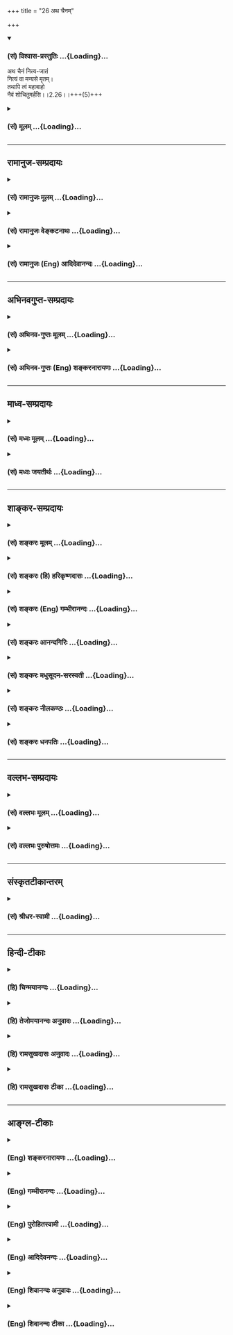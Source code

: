 +++
title = "26 अथ चैनम्"

+++
<div class="js_include" newlevelforh1="3" title="(सं) विश्वास-प्रस्तुतिः" unfilled url="/purANam_vaiShNavam/mahAbhAratam/06-bhIShma-parva/03-bhagavad-gItA-parva/saMskRtam/vishvAsa-prastutiH/02_sAnkhya-yogaH_sarva-/26_atha_chainam.md">
<details open><summary><h3>(सं) विश्वास-प्रस्तुतिः ...{Loading}...</h3></summary>

अथ चैनं नित्य-जातं  
नित्यं वा मन्यसे मृतम्।  
तथापि त्वं महाबाहो  
नैवं शोचितुमर्हसि।।2.26।।+++(5)+++
</details>
</div>
<div class="js_include collapsed" newlevelforh1="3" title="(सं) मूलम्" unfilled url="/purANam_vaiShNavam/mahAbhAratam/06-bhIShma-parva/03-bhagavad-gItA-parva/saMskRtam/mUlam/02_sAnkhya-yogaH_sarva-/26_atha_chainam.md">
<details><summary><h3>(सं) मूलम् ...{Loading}...</h3></summary>

अथ चैनं नित्यजातं नित्यं वा मन्यसे मृतम्।  
तथापि त्वं महाबाहो नैवं शोचितुमर्हसि।।2.26।।
</details>
</div>


_________________
## रामानुज-सम्प्रदायः
<div class="js_include collapsed" newlevelforh1="3" title="(सं) रामानुजः मूलम्" unfilled url="/purANam_vaiShNavam/mahAbhAratam/06-bhIShma-parva/03-bhagavad-gItA-parva/saMskRtam/rAmAnujaH/mUlam/02_sAnkhya-yogaH_sarva-/26_atha_chainam.md">
<details><summary><h3>(सं) रामानुजः मूलम् ...{Loading}...</h3></summary>

।।2.26।।**अथ नित्यजातं नित्यमृतं** देहम् एव **एनम्** आत्मानं
**मनुषे** न देहातिरिक्तम् उक्तलक्षणं **तथापि** एवम् अतिमात्रं
**शोचितुं न अर्हसि।** परिणामस्वभावस्य देहस्य उत्पत्तिविनाशयोः
अवर्जनीयत्वात्।  

</details>
</div>
<div class="js_include collapsed" newlevelforh1="3" title="(सं) रामानुजः वेङ्कटनाथः" unfilled url="/purANam_vaiShNavam/mahAbhAratam/06-bhIShma-parva/03-bhagavad-gItA-parva/saMskRtam/rAmAnujaH/venkaTanAthaH/02_sAnkhya-yogaH_sarva-/26_atha_chainam.md">
<details><summary><h3>(सं) रामानुजः वेङ्कटनाथः ...{Loading}...</h3></summary>

  
  
।।2.26।। एवं देहातिरिक्तात्माभ्युपगमे शोकनिमित्ताभाव उक्तः अथ
नास्तिकदृष्ट्या देहात्मवादेऽपि शोकनिमित्तं नास्तीत्युच्यते अथ चेत्यादिना
श्लोकत्रयेण। अथ इति पक्षान्तरारम्भार्थः प्रश्नार्थो वा अभ्युपगमार्थो वा।
वाशब्दोऽपि विशेषणद्वयसमुच्चयार्थः। नित्यजातं नित्यमृतं
नियतोत्पत्तिनाशमित्यर्थः। उत्तरश्लोके चेममर्थं प्रपञ्चयिष्यति। नहि
नित्यस्य जातत्वमृतत्वसम्भवः। न च जन्ममरणक्रियास्वरूपं नित्यत्वेन  
  
विशेषयितुं शक्यम्। व्यस्तस्य
नित्यशब्दस्यात्मविशेषणत्वभ्रमव्युदासायनित्यजातम् इतिवत्नित्यमृतम् इति
समस्योक्तम्। देहमिति विशेषणादिसामर्थ्यफलितमुक्तम्। एवेति चशब्दार्थः।
अवधारणफलितमाह न देहेति। पूर्वमात्मनो नाशाभावाच्छोकप्रसङ्ग एव
नास्तीत्युक्तम् इदानीं देहतयाभिमतस्यात्मनो नाशे सत्यपि
दुष्परिहरत्वान्महाबाहुस्त्वं नातीव शोचितुमर्हसीत्यभिप्रायेणएवं शब्दः।
यद्वा पूर्वं देहातिरिक्तात्माभ्युपगमात्परलोकादिभयेनातिमात्रशोकोऽपि
युज्यते। इदानीं तु संसारमोचकादिवन्महाबाहोस्तव अतिमात्रप्रीतिस्थाने
कथमतिमात्रशोक इति भावः। त्वं महाबाहो इति शूरस्य ते स्वपरमरणोद्वेगो न
युक्त इत्याकूतम्। प्रतिज्ञाया हेतुसाकाङ्क्षत्वादुत्तरश्लोकस्थं वा
विशेषणद्वयसूचितं वा हेतुं निष्कृष्याह परिणामेति।  
  
  
  

</details>
</div>
<div class="js_include collapsed" newlevelforh1="3" title="(सं) रामानुजः (Eng) आदिदेवानन्दः" unfilled url="/purANam_vaiShNavam/mahAbhAratam/06-bhIShma-parva/03-bhagavad-gItA-parva/saMskRtam/rAmAnujaH/english/AdidevAnandaH/02_sAnkhya-yogaH_sarva-/26_atha_chainam.md">
<details><summary><h3>(सं) रामानुजः (Eng) आदिदेवानन्दः ...{Loading}...</h3></summary>

2.26 Besides, if you consider this self as identical with the body,
which is constantly born and constantly dies - which is nothing other
than these characteristics of the body mentioned above -, even then it
does not become you to feel grief; because, birth and death are
inevitable for the body, whose nature is modification.

</details>
</div>


_________________
## अभिनवगुप्त-सम्प्रदायः
<div class="js_include collapsed" newlevelforh1="3" title="(सं) अभिनव-गुप्तः मूलम्" unfilled url="/purANam_vaiShNavam/mahAbhAratam/06-bhIShma-parva/03-bhagavad-gItA-parva/saMskRtam/abhinava-guptaH/mUlam/02_sAnkhya-yogaH_sarva-/26_atha_chainam.md">
<details><summary><h3>(सं) अभिनव-गुप्तः मूलम् ...{Loading}...</h3></summary>

।।2.27।। अथ वैनमिति। अथाप्येनं देहं मन्यसे नित्यजातं प्रवाहस्याविनाशात्
तथापि न शोच्यता। क्षणिकप्रक्रियया वा नित्यविनाशिनम् तथापि का शोच्यता एवं
यद्यात्मनः तत्तद्देहयोगवियोगाभ्यां +++(S K तद्देहयोग (K संयोग)+++ नित्यजातत्वं
नित्यमृतत्वं वा मन्यसे तथापि सर्वथा शोचनं प्रामाणिकानामयुक्तम् +++(N
प्राकरणि )+++।  

</details>
</div>
<div class="js_include collapsed" newlevelforh1="3" title="(सं) अभिनव-गुप्तः (Eng) शङ्करनारायणः" unfilled url="/purANam_vaiShNavam/mahAbhAratam/06-bhIShma-parva/03-bhagavad-gItA-parva/saMskRtam/abhinava-guptaH/english/shankaranArAyaNaH/02_sAnkhya-yogaH_sarva-/26_atha_chainam.md">
<details><summary><h3>(सं) अभिनव-गुप्तः (Eng) शङ्करनारायणः ...{Loading}...</h3></summary>

2.26 Atha va etc. On the other hand if you deam 'This' to be the body
and to be born constantly,-because its stream does not stop-even then,
there is no necessity to lament. Or, if, following the \[Vainasika
Buddhists' ;\] doctrine of continuous decay of things, you deem This to
be constantly dying, even then where is the need for lamenting ; If you,
in the same manner, deem the Self to be constantly born or to be
constantly dying on account of Its contacts and separations with bodies,
even then it is unwarranted, on every account, on the part of the men of
rational thinking, to lament. Otherwise this \[division of\] permanence
and impermanence does not stand reasoning. For-

</details>
</div>


_________________
## माध्व-सम्प्रदायः
<div class="js_include collapsed" newlevelforh1="3" title="(सं) मध्वः मूलम्" unfilled url="/purANam_vaiShNavam/mahAbhAratam/06-bhIShma-parva/03-bhagavad-gItA-parva/saMskRtam/madhvaH/mUlam/02_sAnkhya-yogaH_sarva-/26_atha_chainam.md">
<details><summary><h3>(सं) मध्वः मूलम् ...{Loading}...</h3></summary>

।।2.26।। अस्त्वेवमात्मनो नित्यत्वम् तथापि देहसंयोगवियोगात्मकजनिमृती स्त
एवेत्यत आह अथ चेति।  

</details>
</div>
<div class="js_include collapsed" newlevelforh1="3" title="(सं) मध्वः जयतीर्थः" unfilled url="/purANam_vaiShNavam/mahAbhAratam/06-bhIShma-parva/03-bhagavad-gItA-parva/saMskRtam/madhvaH/jayatIrthaH/02_sAnkhya-yogaH_sarva-/26_atha_chainam.md">
<details><summary><h3>(सं) मध्वः जयतीर्थः ...{Loading}...</h3></summary>

।।2.26।। ननु सर्वशङ्कोद्धारेणात्मनित्यत्वं प्रतिपाद्य
तस्मादेवमित्युपसंहृतं तत्किंअथ च इति पुनरुच्यते
इत्यतोऽङ्गीकृत्यात्मनित्यत्वं प्रकारान्तरेण शोकशङ्केयमित्याशयेनाह
**अस्त्वेव**मिति। युद्धे च मृतिर्नियता जनिमृतिनिमित्तं च दुःखं
मदीयानां भविष्यतीति ममैव शोक इति शङ्काशेषः। अनेन पूर्वार्धोऽपि
व्याख्यातः। अत एव **देह**संयोगवियोगात्म**कजनिमृती** इत्युक्तम्।
अन्यथा देहसंयोगवियोगावित्येव वा जनिमृती इत्येव वा ब्रूयात्। स्त एव
इत्यनेन नित्यशब्दोऽवधारणार्थ इत्युक्तं भवति। अस्त्वेवमात्मनो
नित्यत्वमिति वदताआत्मनोऽनित्यत्वमभ्युपगम्येदमुच्यते इति मायावादिनो
व्याख्यानं निरस्तं भवति। ध्रुवं जन्म मृतस्य च 2।27
इत्युत्तरवाक्यविरोधात्अव्यक्तादीनि 2।28 इत्यनेनापि विरोधात्।  

</details>
</div>


_________________
## शाङ्कर-सम्प्रदायः
<div class="js_include collapsed" newlevelforh1="3" title="(सं) शङ्करः मूलम्" unfilled url="/purANam_vaiShNavam/mahAbhAratam/06-bhIShma-parva/03-bhagavad-gItA-parva/saMskRtam/shankaraH/mUlam/02_sAnkhya-yogaH_sarva-/26_atha_chainam.md">
<details><summary><h3>(सं) शङ्करः मूलम् ...{Loading}...</h3></summary>

।।2.26।।  
अथ च इति अभ्युपगमार्थः। एनं प्रकृतमात्मानं नित्यजातं लोकप्रसिद्ध्या
प्रत्यनेकशरीरोत्पत्ति जातो जात इति मन्यसे तथा प्रतितत्तद्विनाशं नित्यं
वा मन्यसे मृतं मृतो मृत इति तथापि तथाभावेऽपि आत्मनि त्वं महाबाहो न एवं
शोचितुमर्हसि जन्मवतो नाशो नाशवतो जन्मश्चेत्येताववश्यंभाविनाविति।।  
तथा च सति  
  

</details>
</div>
<div class="js_include collapsed" newlevelforh1="3" title="(सं) शङ्करः (हि) हरिकृष्णदासः" unfilled url="/purANam_vaiShNavam/mahAbhAratam/06-bhIShma-parva/03-bhagavad-gItA-parva/saMskRtam/shankaraH/hindI/harikRShNadAsaH/02_sAnkhya-yogaH_sarva-/26_atha_chainam.md">
<details><summary><h3>(सं) शङ्करः (हि) हरिकृष्णदासः ...{Loading}...</h3></summary>

।।2.26।। औपचारिक रूपसे आत्माकी अनित्यता स्वीकार करके यह कहते हैं  
  
अथ च ये दोनों अव्यय औपचारिक स्वीकृतिके बोधक हैं।  
यदि तू इस आत्माको सदा जन्मनेवाला अर्थात् लोकप्रसिद्धिके अनुसार अनेक
शरीरोंकी प्रत्येक उत्पत्तिके  
  
साथसाथ उत्पन्न हुआ माने तथा उनके प्रत्येक विनाशके साथसाथ सदा नष्ट हुआ
माने।  
तो भी अर्थात् ऐसे नित्य जन्मने और नित्य मरनेवाले आत्माके निमित्त भी हे
महाबाहो तुझे इस प्रकार शोक करना उचित नहीं है क्योंकि जन्मनेवालेका मरण और
मरनेवालेका जन्म यह दोनों अवश्य ही होनेवाले हैं।  
  
  
  

</details>
</div>
<div class="js_include collapsed" newlevelforh1="3" title="(सं) शङ्करः (Eng) गम्भीरानन्दः" unfilled url="/purANam_vaiShNavam/mahAbhAratam/06-bhIShma-parva/03-bhagavad-gItA-parva/saMskRtam/shankaraH/english/gambhIrAnandaH/02_sAnkhya-yogaH_sarva-/26_atha_chainam.md">
<details><summary><h3>(सं) शङ्करः (Eng) गम्भीरानन्दः ...{Loading}...</h3></summary>

2.26 This (verse), 'On the other hand,' etc., is uttered assuming that
the Self is transient. Atha ca, on the other hand, if ( conveys the
sense of assumption ); following ordinary experience, manyase, you
think; enam, this One, the Self under discussion; is nityajatam, born
continually, becomes born with the birth of each of the numerous bodies;
va, or; nityam, constantly; mrtam, dies, along with the death of each of
these (bodies); tatha api, even then, even if the Self be of that
nature; tvam, you; maha-baho, O mighty-armed one; na arhasi, ought not;
socitum, to grieve; evam, thus, since that which is subject to birth
will die, and that which is subject to death will be born; these two are
inevitable.

</details>
</div>
<div class="js_include collapsed" newlevelforh1="3" title="(सं) शङ्करः आनन्दगिरिः" unfilled url="/purANam_vaiShNavam/mahAbhAratam/06-bhIShma-parva/03-bhagavad-gItA-parva/saMskRtam/shankaraH/AnandagiriH/02_sAnkhya-yogaH_sarva-/26_atha_chainam.md">
<details><summary><h3>(सं) शङ्करः आनन्दगिरिः ...{Loading}...</h3></summary>

।।2.26।। आत्मनो नित्यत्वस्य प्रागेव
सिद्धत्वादुत्तरश्लोकानुपपत्तिरित्याशङ्क्याह **आत्मन इति।**
अनित्यत्वमिति च्छेदः शाक्यानां लोकायतानां वा मतमिदमा परामृश्यते।
श्रोतुरर्जुनस्य पूर्वोक्तमात्मयाथात्म्यं श्रुत्वापि
तस्मिन्निर्धारणासिद्धेर्द्वयोर्मतयोरन्यतरमताभ्युपगमः शङ्कितस्तदर्थो
निपातद्वयप्रयोग इत्याह **अथ** **चेति।** प्रकृतस्यात्मनो
नित्यत्वादिलक्षणस्य पुनःपुनर्जातत्वाभिमानो मानाभावादसंभवीत्याह
**लोकेति।** नित्यजातत्वाभिनिवेशे पौनःपुन्येन मृतत्वाभिनिवेशो व्याहतः
स्यादित्याशङ्क्याह **तथेति।** परकीयमतमनुभाषितमभ्युपेत्यअहो बत महत्पापं
कर्तुं व्यवसिता वयम् इत्यादेस्तदीयशोकस्य निरवकाशत्वमित्याह
**तथापीति।** एवमर्जुनस्य दृश्यमानमनुशोकप्रकारं दर्शयित्वा तस्य
कर्तुमयोग्यत्वे हेतुमाह **जन्मवत इति।** जन्मवतो नाशो नाशवतश्च
जन्मेत्येताववश्यंभाविनौ मिथो व्याप्ताविति योजना।  

</details>
</div>
<div class="js_include collapsed" newlevelforh1="3" title="(सं) शङ्करः मधुसूदन-सरस्वती" unfilled url="/purANam_vaiShNavam/mahAbhAratam/06-bhIShma-parva/03-bhagavad-gItA-parva/saMskRtam/shankaraH/madhusUdana-sarasvatI/02_sAnkhya-yogaH_sarva-/26_atha_chainam.md">
<details><summary><h3>(सं) शङ्करः मधुसूदन-सरस्वती ...{Loading}...</h3></summary>

।।2.26।। एवमात्मनो निर्विकारत्वेनाशोच्यत्वमुक्तम्। इदानीं
विकारवत्त्वमभ्युपेत्यापि श्लोकद्वयेनाशोच्यत्वं प्रतिपादयति भगवान् तत्र
आत्मा ज्ञानस्वरूपः प्रतिक्षणविनाशीत सौगताः देह एवात्मा स च
स्थिरोऽप्यनुक्षणपरिणामी जायते नश्यति चेति  
  
प्रत्यक्षसिद्धमेवैतदिति लोकायतिकाः। देहातिरिक्तोऽपि देहेन सहैव जायते
नश्यति चेत्यन्ये। सर्गाद्यकाल एवाकाशवज्जायते देहभेदेऽप्यनुवर्तमान
एवाकल्पस्थायी नश्यति प्रलय इत्यपरे। नित्यएवात्मा जायते म्रियते चेति
तार्किकाः। तथाहि प्रेत्यभावो जन्म सचापूर्वदेहेन्द्रियादिसंबन्धः। एवं
मरणमपि पूर्वदेहेन्द्रियादिविच्छेदः। इदं चोभयं
धर्माधर्मनिमित्तत्वात्तदाधारस्य नित्यस्यैव मुख्यम्। अनित्यस्य तु
कृतहान्यकृताभ्यागमप्रसङ्गेन धर्माधर्माधारत्वानुपपत्तेर्न जन्ममरणे मुख्ये
इति वदन्ति। नित्यस्याप्यात्मनः कर्णशष्कुलीजन्मनाप्याकाशस्येव देहजन्मना
जन्म तन्नाशाच्च मरणं तदुभयमौपाधिकममुख्यमेवेत्यन्ये।
तत्रानित्यत्वपक्षेऽपि शोच्यत्वमात्मनो निषेधति अथेति पक्षान्तरे।
चोप्यर्थे। यदि  
  
दुर्बोधत्वादात्मवस्तुनोऽसकृच्छ्रवणेऽप्यवधारणासामर्थ्यान्मदुक्तपक्षानङ्गीकारेण
पक्षान्तरमभ्युपैषि तत्राप्यनित्यत्वपक्षमेवाश्रित्य यद्येनमात्मानं
नित्यजातं नित्यमृतं वा मन्यसे। वाशब्दाश्चार्थे। क्षणिकत्वपक्षे नित्यं
प्रतिक्षणं पक्षान्तरे आवश्यकत्वान्नित्यं नियतं जातोऽयं मृतोऽयमिति
लौकिकप्रत्ययवशेन यदि कल्पयसि तथापि हे महाबाहो पुरुषधौरेयेति सोपहासम्।  
  
कुमताभ्युपगमात्त्वय्येतादृशी कुदृष्टिर्न संभवतीति सानुकम्पं वा। एवंअहो
बत महत्पापं कर्तुं व्यवसिता वयम् इत्यादि यथा शोचसि एवं प्रकारमनुशोकं
कर्तुं स्वयमपि त्वं तादृश एव सन्नार्हसि योग्यो न भवसि क्षणिकत्वपक्षे
देहात्मवादपक्षे देहेन सह जन्मविनाशपक्षे च जन्मान्तराभावेन पापभयासंभवात्
पापभयेनैव खलु त्वमनुशोचसि तच्चैतादृशे दर्शने न संभवतीत्यर्थः।  
  
क्षणिकत्वपक्षे च दृष्टमपि दुःखं न संभवति
बन्धुविनाशदर्शित्वाभावादित्यधिकम्। पक्षान्तरे दृष्टदुःखनिमित्तं  
  
शोकमभ्यनुज्ञातुमेवकारः। दृष्टदुःखनिमित्तशोकसंभवेऽप्यदृष्टदुःखनिमित्तः
शोकः सर्वथा नोचित इत्यर्थः प्रथमश्लोकस्य।  

</details>
</div>
<div class="js_include collapsed" newlevelforh1="3" title="(सं) शङ्करः नीलकण्ठः" unfilled url="/purANam_vaiShNavam/mahAbhAratam/06-bhIShma-parva/03-bhagavad-gItA-parva/saMskRtam/shankaraH/nIlakaNThaH/02_sAnkhya-yogaH_sarva-/26_atha_chainam.md">
<details><summary><h3>(सं) शङ्करः नीलकण्ठः ...{Loading}...</h3></summary>

।।2.26।। एवं तत्त्वदृष्ट्या शोको नोचित इत्युक्तं इदानीं
प्राकृतजनदृष्ट्यापि शोको नोचित इत्याह **अथचेति।** नित्यं नियमेन जातं
नित्यजातमिति चार्वाकपक्षः। नित्यं सर्वदा जातमिति क्षणिकविज्ञानवादिपक्षः।
नित्यश्चासौ अपूर्वदेहेन्द्रियसंबन्धाज्जातश्चेति तार्किकादिपक्षः। एवं
नित्यं वा मन्यसे मृतमित्यपि योज्यम्। पक्षत्रयेऽपि शोको न युक्तः। महाबाहो
इति युद्धार्थमुत्साहयति।  

</details>
</div>
<div class="js_include collapsed" newlevelforh1="3" title="(सं) शङ्करः धनपतिः" unfilled url="/purANam_vaiShNavam/mahAbhAratam/06-bhIShma-parva/03-bhagavad-gItA-parva/saMskRtam/shankaraH/dhanapatiH/02_sAnkhya-yogaH_sarva-/26_atha_chainam.md">
<details><summary><h3>(सं) शङ्करः धनपतिः ...{Loading}...</h3></summary>

।।2.26।। प्रौढ्या आत्मनो नित्यत्वं वेदबाह्यवादिसिद्धान्तमभ्युपेत्यापि
शोकमपाकरोति **अथेति।** अथशब्दः पक्षान्तराभ्युपगमार्थः। एनं लोकदृष्ट्या
प्रत्यनेकशरीरोत्पत्तिं जातो जात इति मन्यसे तथातद्विनाशं नित्यं वा
मन्यसे। उपलक्ष्णमेतद्भाष्यं नास्तिकोक्तपक्षान्तराणामपि। यद्वा इतरेषां
मतानामत्रोपपादनमविवक्षितं प्रयोजनाभावात् अतस्थूलमताभ्युपगमेऽपि शोको न
कार्यः किमुत वैदिकमताङ्गीकार इति फलितार्थस्य विवक्षित्वात्। महाबाहो इति
संबोधयन् शोकमकृत्वा बाह्वोर्महत्त्वं सार्थकं कुर्विति सूचयति।  

</details>
</div>


_________________
## वल्लभ-सम्प्रदायः
<div class="js_include collapsed" newlevelforh1="3" title="(सं) वल्लभः मूलम्" unfilled url="/purANam_vaiShNavam/mahAbhAratam/06-bhIShma-parva/03-bhagavad-gItA-parva/saMskRtam/vallabhaH/mUlam/02_sAnkhya-yogaH_sarva-/26_atha_chainam.md">
<details><summary><h3>(सं) वल्लभः मूलम् ...{Loading}...</h3></summary>

।।2.26।। अथेति पक्षान्तरे। लौकायतिकमते स्थित्वाऽऽत्मानं नित्यं सदा जातं
मृतं मन्यसे तथापि न शोचितुमर्हसि।  

</details>
</div>
<div class="js_include collapsed" newlevelforh1="3" title="(सं) वल्लभः पुरुषोत्तमः" unfilled url="/purANam_vaiShNavam/mahAbhAratam/06-bhIShma-parva/03-bhagavad-gItA-parva/saMskRtam/vallabhaH/puruShottamaH/02_sAnkhya-yogaH_sarva-/26_atha_chainam.md">
<details><summary><h3>(सं) वल्लभः पुरुषोत्तमः ...{Loading}...</h3></summary>

  
  
।।2.26।। एवं
विद्वत्सिद्धान्तमुक्त्वाऽविद्वत्सि**द्वा৷৷৷৷৷৷৷৷৷৷৷৷**न्तेनापि शोकं
कर्तुं नार्हसीत्याह अथ चेति। अथ च पक्षान्तरेण। एनं नित्यजातं तत्तद्देहेन
सह जातं तस्मिन्मृते मृतं वा मन्यसे तथापि त्वं एनं शोचितुं नार्हसि।
यतस्त्वं महाबाहुः। अत्रायमर्थः नित्यस्यास्य जन्ममरणज्ञानं तु
देहाध्यासेनैव भवति। तथासति स्वबाहुबलादिनाशः क्व।  
  
  
  

</details>
</div>


_________________
## संस्कृतटीकान्तरम्
<div class="js_include collapsed" newlevelforh1="3" title="(सं) श्रीधर-स्वामी" unfilled url="/purANam_vaiShNavam/mahAbhAratam/06-bhIShma-parva/03-bhagavad-gItA-parva/saMskRtam/shrIdhara-svAmI/02_sAnkhya-yogaH_sarva-/26_atha_chainam.md">
<details><summary><h3>(सं) श्रीधर-स्वामी ...{Loading}...</h3></summary>

।।2.26।। तदेवमात्मनो जन्मविनाशाभावान्न शोकः कार्य इत्युक्तम्। इदानीं
देहेन सहात्मनो जन्म तद्विनाशेन च विनाशमङ्गीकृत्यापि शोको न कार्य इत्याह
**अथ चेति।** अथ च यद्यप्येनमात्मानं नित्यं सर्वदा तत्तद्देहे जाते जातं
मन्यसे तथा तद्देहे मृते मृतं मन्यसे
पुण्यपापयोस्तत्फलभूतयोर्जन्ममरणयोरात्मगामित्वात् तथापि त्वं शोचितुं
नार्हसि।  

</details>
</div>


_________________
## हिन्दी-टीकाः
<div class="js_include collapsed" newlevelforh1="3" title="(हि) चिन्मयानन्दः" unfilled url="/purANam_vaiShNavam/mahAbhAratam/06-bhIShma-parva/03-bhagavad-gItA-parva/hindI/chinmayAnandaH/02_sAnkhya-yogaH_sarva-/26_atha_chainam.md">
<details><summary><h3>(हि) चिन्मयानन्दः ...{Loading}...</h3></summary>

।।2.26।। 26 और 27 इन दो श्लोकों में भगवान् श्रीकृष्ण ने भौतिकवादी
विचारकों का दृष्टिकोण केवल तर्क के लिए प्रस्तुत किया है। इस मत के अनुसार
केवल प्रत्यक्ष प्रमाण ही ज्ञान का साधन है अर्थात् इन्द्रियों को जो ज्ञात
है केवल वही सत्य है। इस प्रकार मानने पर उन्हें यह स्वीकार करना पड़ता है
कि जीवन असंख्य जन्म और मृत्युओं की एक धारा या प्रवाह है। वस्तुयें
निरन्तर उत्पन्न और नष्ट होती हैं और उनके मत के अनुसार यही जीवन है।
श्रीकृष्ण कहते हैं कि यदि जन्ममृत्यु का यह निरन्तर प्रवाह ही जीवन हो तब
भी हे शक्तिशाली अर्जुन तुमको शोक नहीं करना चाहिये। क्योंकि  

</details>
</div>
<div class="js_include collapsed" newlevelforh1="3" title="(हि) तेजोमयानन्दः अनुवादः" unfilled url="/purANam_vaiShNavam/mahAbhAratam/06-bhIShma-parva/03-bhagavad-gItA-parva/hindI/tejomayAnandaH/anuvAdaH/02_sAnkhya-yogaH_sarva-/26_atha_chainam.md">
<details><summary><h3>(हि) तेजोमयानन्दः अनुवादः ...{Loading}...</h3></summary>

।।2.26।। और यदि तुम आत्मा को नित्य जन्मने और नित्य मरने वाला मानो तो
भी, हे महाबाहो ! इस प्रकार शोक करना तुम्हारे लिए उचित नहीं है।।

</details>
</div>
<div class="js_include collapsed" newlevelforh1="3" title="(हि) रामसुखदासः अनुवादः" unfilled url="/purANam_vaiShNavam/mahAbhAratam/06-bhIShma-parva/03-bhagavad-gItA-parva/hindI/rAmasukhadAsaH/anuvAdaH/02_sAnkhya-yogaH_sarva-/26_atha_chainam.md">
<details><summary><h3>(हि) रामसुखदासः अनुवादः ...{Loading}...</h3></summary>

।।2.26।। हे महाबाहो ! अगर तुम इस देहीको नित्य पैदा होनेवाला अथवा नित्य
मरनेवाला भी मानो, तो भी तुम्हें इस प्रकार शोक नहीं करना चाहिये।

</details>
</div>
<div class="js_include collapsed" newlevelforh1="3" title="(हि) रामसुखदासः टीका" unfilled url="/purANam_vaiShNavam/mahAbhAratam/06-bhIShma-parva/03-bhagavad-gItA-parva/hindI/rAmasukhadAsaH/TIkA/02_sAnkhya-yogaH_sarva-/26_atha_chainam.md">
<details><summary><h3>(हि) रामसुखदासः टीका ...{Loading}...</h3></summary>

।।2.26।।***व्याख्या--*'अथ चैनं ৷৷. शोचितुमर्हसि'--**भगवान् यहाँ
पक्षान्तररमें **'अथ च'** और **'मन्यसे'** पद देकर कहते हैं कि यद्यपि
सिद्धान्तकी और सच्ची बात यही है कि देही किसी भी कालमें जन्मने-मरनेवाला
नहीं है (गीता 2। 20), तथापि अगर तुम सिद्धान्तसे बिलकुल विरुद्ध बात भी
मान लो कि देही नित्य जन्मनेवाला और नित्य मरनेवाला है, तो भी तुम्हें शोक
नहीं होना चाहिये। कारण कि जो जन्मेगा, वह मरेगा ही और जो मरेगा, वह
जन्मेगा ही--इस नियमको कोई टाल नहीं सकता।  
अगर बीजको पृथ्वीमें बो दिया जाय, तो वह फूलकर अङ्कुर दे देता है और वही
अङ्कुर क्रमशः बढ़कर वृक्षरूप हो जाता है। इसमें सूक्ष्म दृष्टिसे देखा जाय
कि क्या वह बीज एक क्षण भी एकरूपसे रहा; पृथ्वीमें वह पहले अपने कठोररूपको
छोड़कर कोमलरूपमें हो गया, फिर कोमल-रूपको छोड़कर अङ्कुररूपमें हो गया,
इसके बाद अङ्कुरूपको छोड़कर वृक्षरूपमें हो गया और अन्तमें आयु समाप्त
होनेपर वह सूख गया। इस तरह बीज एक क्षण भी एकरूपसे नहीं रहा, प्रत्युत
प्रतिक्षण बदलता रहा। अगर बीज एक क्षण भी एकरूपसे रहता, तो वृक्षके
सूखनेतककी क्रिया कैसे होती; उसने पहले रूपको छोड़ा--यह उसका मरना हुआ, और
दूसरे रूपको धारण किया-- यह उसका जन्मना हुआ। इस तरह वह प्रतिक्षण ही
जन्मता-मरता रहा। बीजकी ही तरह यह शरीर है। बहुत सूक्ष्मरूपसे वीर्यका
जन्तु रजके साथ मिला। वह बढ़ते-बढ़ते बच्चेके रूपमें हो गया और फिर जन्म
गया। जन्मके बाद वह बढ़ा, फिर घटा और अन्तमें मर गया। इस तरह शरीर एक क्षण
भी एकरूपसे न रहकर बदलता रहा अर्थात् प्रतिक्षण जन्मता-मरता रहा।  
भगवान् कहते हैं कि अगर तुम शरीरकी तरह शरीरीको भी नित्य जन्मने-मरनेवाला
मान लो, तो भी यह शोकका विषय नहीं हो सकता।

</details>
</div>


_________________
## आङ्ग्ल-टीकाः
<div class="js_include collapsed" newlevelforh1="3" title="(Eng) शङ्करनारायणः" unfilled url="/purANam_vaiShNavam/mahAbhAratam/06-bhIShma-parva/03-bhagavad-gItA-parva/english/shankaranArAyaNaH/02_sAnkhya-yogaH_sarva-/26_atha_chainam.md">
<details><summary><h3>(Eng) शङ्करनारायणः ...{Loading}...</h3></summary>

2.26. On the other hand, if you deem This as being born constantly or as
dying constantly, even then, O mighty-armed one, you should not lament
This.

</details>
</div>
<div class="js_include collapsed" newlevelforh1="3" title="(Eng) गम्भीरानन्दः" unfilled url="/purANam_vaiShNavam/mahAbhAratam/06-bhIShma-parva/03-bhagavad-gItA-parva/english/gambhIrAnandaH/02_sAnkhya-yogaH_sarva-/26_atha_chainam.md">
<details><summary><h3>(Eng) गम्भीरानन्दः ...{Loading}...</h3></summary>

2.26 On the other hand, if you think this One is born continually or
dies constantly, even then, O mighty-armed one, you ought not to grieve
thus.

</details>
</div>
<div class="js_include collapsed" newlevelforh1="3" title="(Eng) पुरोहितस्वामी" unfilled url="/purANam_vaiShNavam/mahAbhAratam/06-bhIShma-parva/03-bhagavad-gItA-parva/english/purohitasvAmI/02_sAnkhya-yogaH_sarva-/26_atha_chainam.md">
<details><summary><h3>(Eng) पुरोहितस्वामी ...{Loading}...</h3></summary>

2.26 Even if thou thinkest of It as constantly being born, constantly
dying, even then, O Mighty Man, thou still hast no cause to grieve.

</details>
</div>
<div class="js_include collapsed" newlevelforh1="3" title="(Eng) आदिदेवनन्दः" unfilled url="/purANam_vaiShNavam/mahAbhAratam/06-bhIShma-parva/03-bhagavad-gItA-parva/english/AdidevanandaH/02_sAnkhya-yogaH_sarva-/26_atha_chainam.md">
<details><summary><h3>(Eng) आदिदेवनन्दः ...{Loading}...</h3></summary>

2.26 Or if you hold this self as being constantly born and as constantly
dying, even then, O mighty-armed one, it does not become you to feel
grief.

</details>
</div>
<div class="js_include collapsed" newlevelforh1="3" title="(Eng) शिवानन्दः अनुवादः" unfilled url="/purANam_vaiShNavam/mahAbhAratam/06-bhIShma-parva/03-bhagavad-gItA-parva/english/shivAnandaH/anuvAdaH/02_sAnkhya-yogaH_sarva-/26_atha_chainam.md">
<details><summary><h3>(Eng) शिवानन्दः अनुवादः ...{Loading}...</h3></summary>

2.26 But even if thou thinkest of It as being constantly born and
constantly dying, even then, O mighty-armed, thou shouldst not grieve.

</details>
</div>
<div class="js_include collapsed" newlevelforh1="3" title="(Eng) शिवानन्दः टीका" unfilled url="/purANam_vaiShNavam/mahAbhAratam/06-bhIShma-parva/03-bhagavad-gItA-parva/english/shivAnandaH/TIkA/02_sAnkhya-yogaH_sarva-/26_atha_chainam.md">
<details><summary><h3>(Eng) शिवानन्दः टीका ...{Loading}...</h3></summary>

2.26 अथ now; च and; एनम् this (Self); नित्यजातम् constantly born;
नित्यम् constantly; वा or; मन्यसे thinkest; मृतम् dead; तथापि even then;
त्वम् thou; महाबाहो mightyarmed; न not; एवम् thus; शोचितुम् to grieve;
अर्हसि (thou) oughtest.Commentary Lord Krishna here; for the sake of
argument; takes up the popular supposition. Granting that the Self is
again and again born whenever a body comes into being; and again and
again dies whenever the body dies; O mightyarmed (O Arjuna of great
valour and strength); thou shouldst not grieve thus; because birth is
inevitable to want is dead and death is inevitable to what is born. This
is the inexorable or unrelenting Law of Nature.

</details>
</div>
